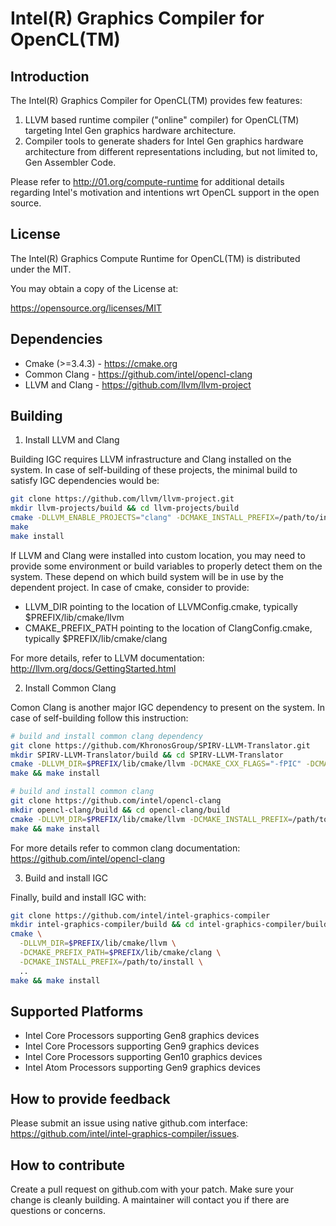 # Intel(R) Graphics Compiler for OpenCL(TM)

## Introduction

The Intel(R) Graphics Compiler for OpenCL(TM) provides few features:
1. LLVM based runtime compiler ("online" compiler) for OpenCL(TM)
targeting Intel Gen graphics hardware architecture.
2. Compiler tools to generate shaders for Intel Gen graphics hardware architecture from
different representations including, but not limited to, Gen Assembler Code.

Please refer to http://01.org/compute-runtime for additional details regarding
Intel's motivation and intentions wrt OpenCL support in the open source.

## License

The Intel(R) Graphics Compute Runtime for OpenCL(TM) is distributed under the MIT.

You may obtain a copy of the License at:

https://opensource.org/licenses/MIT

## Dependencies

* Cmake (>=3.4.3) - https://cmake.org
* Common Clang - https://github.com/intel/opencl-clang
* LLVM and Clang - https://github.com/llvm/llvm-project

## Building

1. Install LLVM and Clang

Building IGC requires LLVM infrastructure and Clang installed on the system. In case
of self-building of these projects, the minimal build to satisfy IGC dependencies would be:

```sh
git clone https://github.com/llvm/llvm-project.git
mkdir llvm-projects/build && cd llvm-projects/build
cmake -DLLVM_ENABLE_PROJECTS="clang" -DCMAKE_INSTALL_PREFIX=/path/to/install ..
make
make install
```

If LLVM and Clang were installed into custom location, you may need to provide some environment or
build variables to properly detect them on the system. These depend on which build system will be
in use by the dependent project. In case of cmake, consider to provide:
* LLVM_DIR pointing to the location of LLVMConfig.cmake, typically $PREFIX/lib/cmake/llvm
* CMAKE_PREFIX_PATH pointing to the location of ClangConfig.cmake, typically $PREFIX/lib/cmake/clang

For more details, refer to LLVM documentation: http://llvm.org/docs/GettingStarted.html

2. Install Common Clang

Comon Clang is another major IGC dependency to present on the system. In case of self-building
follow this instruction:

```sh
# build and install common clang dependency
git clone https://github.com/KhronosGroup/SPIRV-LLVM-Translator.git
mkdir SPIRV-LLVM-Translator/build && cd SPIRV-LLVM-Translator
cmake -DLLVM_DIR=$PREFIX/lib/cmake/llvm -DCMAKE_CXX_FLAGS="-fPIC" -DCMAKE_INSTALL_PREFIX=/path/to/install ..
make && make install

# build and install common clang
git clone https://github.com/intel/opencl-clang
mkdir opencl-clang/build && cd opencl-clang/build
cmake -DLLVM_DIR=$PREFIX/lib/cmake/llvm -DCMAKE_INSTALL_PREFIX=/path/to/install ..
make && make install
```

For more details refer to common clang documentation: https://github.com/intel/opencl-clang

3. Build and install IGC

Finally, build and install IGC with:

```sh
git clone https://github.com/intel/intel-graphics-compiler
mkdir intel-graphics-compiler/build && cd intel-graphics-compiler/build
cmake \
  -DLLVM_DIR=$PREFIX/lib/cmake/llvm \
  -DCMAKE_PREFIX_PATH=$PREFIX/lib/cmake/clang \
  -DCMAKE_INSTALL_PREFIX=/path/to/install \
  ..
make && make install
```

## Supported Platforms

* Intel Core Processors supporting Gen8 graphics devices
* Intel Core Processors supporting Gen9 graphics devices
* Intel Core Processors supporting Gen10 graphics devices
* Intel Atom Processors supporting Gen9 graphics devices

## How to provide feedback
Please submit an issue using native github.com interface: https://github.com/intel/intel-graphics-compiler/issues.

## How to contribute

Create a pull request on github.com with your patch. Make sure your change is
cleanly building. A maintainer will contact you if there are questions or concerns.
